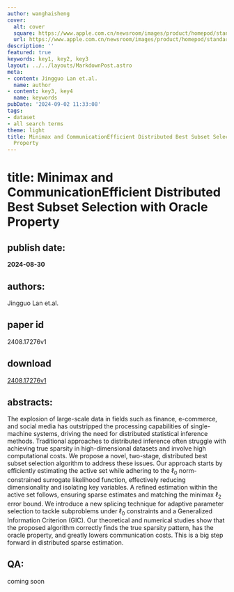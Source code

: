 ```yaml
---
author: wanghaisheng
cover:
  alt: cover
  square: https://www.apple.com.cn/newsroom/images/product/homepod/standard/Apple-HomePod-hero-230118_big.jpg.large_2x.jpg
  url: https://www.apple.com.cn/newsroom/images/product/homepod/standard/Apple-HomePod-hero-230118_big.jpg.large_2x.jpg
description: ''
featured: true
keywords: key1, key2, key3
layout: ../../layouts/MarkdownPost.astro
meta:
- content: Jingguo Lan et.al.
  name: author
- content: key3, key4
  name: keywords
pubDate: '2024-09-02 11:33:08'
tags:
- dataset
- all search terms
theme: light
title: Minimax and CommunicationEfficient Distributed Best Subset Selection with Oracle
  Property
---
```


# title: Minimax and CommunicationEfficient Distributed Best Subset Selection with Oracle Property 
## publish date: 
**2024-08-30** 
## authors: 
  Jingguo Lan et.al. 
## paper id
2408.17276v1
## download
[2408.17276v1](http://arxiv.org/abs/2408.17276v1)
## abstracts:
The explosion of large-scale data in fields such as finance, e-commerce, and social media has outstripped the processing capabilities of single-machine systems, driving the need for distributed statistical inference methods. Traditional approaches to distributed inference often struggle with achieving true sparsity in high-dimensional datasets and involve high computational costs. We propose a novel, two-stage, distributed best subset selection algorithm to address these issues. Our approach starts by efficiently estimating the active set while adhering to the $\ell_0$ norm-constrained surrogate likelihood function, effectively reducing dimensionality and isolating key variables. A refined estimation within the active set follows, ensuring sparse estimates and matching the minimax $\ell_2$ error bound. We introduce a new splicing technique for adaptive parameter selection to tackle subproblems under $\ell_0$ constraints and a Generalized Information Criterion (GIC). Our theoretical and numerical studies show that the proposed algorithm correctly finds the true sparsity pattern, has the oracle property, and greatly lowers communication costs. This is a big step forward in distributed sparse estimation.
## QA:
coming soon
